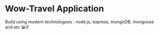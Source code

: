 # Wow-Travel Application

Build using modern technologoes : node.js, express, mongoDB, mongoose and etc 😀✌️
